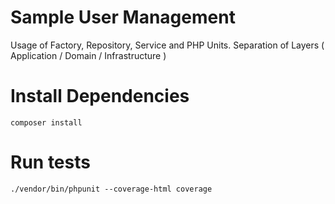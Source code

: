 # Sample User Management
Usage of Factory, Repository, Service and PHP Units. Separation of Layers ( Application / Domain / Infrastructure )

# Install Dependencies

```
composer install
```

# Run tests

```
./vendor/bin/phpunit --coverage-html coverage
```